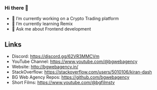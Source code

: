 ### Hi there 👋

<!--
**kirandash/kirandash** is a ✨ _special_ ✨ repository because its `README.md` (this file) appears on your GitHub profile.

Here are some ideas to get you started:

- 🔭 I’m currently working on ...
- 🌱 I’m currently learning ...
- 👯 I’m looking to collaborate on ...
- 🤔 I’m looking for help with ...
- 💬 Ask me about ...
- 📫 How to reach me: ...
- 😄 Pronouns: ...
- ⚡ Fun fact: ...
-->

- 🔭 I’m currently working on a Crypto Trading platform
- 🌱 I’m currently learning Remix
- 💬 Ask me about Frontend development

## Links
- Discord: https://discord.gg/62VR3MMCVm
- YouTube Channel: https://www.youtube.com/@bgwebagency
- Website: http://bgwebagency.in/
- StackOverflow: https://stackoverflow.com/users/5010106/kiran-dash
- BG Web Agency Repos: https://github.com/bgwebagency
- Short Films: https://www.youtube.com/@bgfilmstv
